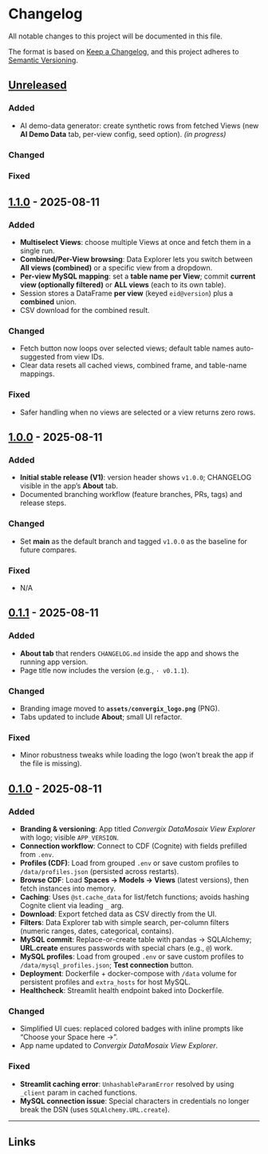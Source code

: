# Changelog
All notable changes to this project will be documented in this file.

The format is based on [Keep a Changelog](https://keepachangelog.com/en/1.1.0/),
and this project adheres to [Semantic Versioning](https://semver.org/spec/v2.0.0.html).

## [Unreleased]
### Added
- AI demo-data generator: create synthetic rows from fetched Views (new **AI Demo Data** tab, per-view config, seed option). *(in progress)*

### Changed


### Fixed


## [1.1.0] - 2025-08-11
### Added
- **Multiselect Views**: choose multiple Views at once and fetch them in a single run.
- **Combined/Per-View browsing**: Data Explorer lets you switch between **All views (combined)** or a specific view from a dropdown.
- **Per-view MySQL mapping**: set a **table name per View**; commit **current view (optionally filtered)** or **ALL views** (each to its own table).
- Session stores a DataFrame **per view** (keyed `eid@version`) plus a **combined** union.
- CSV download for the combined result.

### Changed
- Fetch button now loops over selected views; default table names auto-suggested from view IDs.
- Clear data resets all cached views, combined frame, and table-name mappings.

### Fixed
- Safer handling when no views are selected or a view returns zero rows.

## [1.0.0] - 2025-08-11
### Added
- **Initial stable release (V1)**: version header shows `v1.0.0`; CHANGELOG visible in the app’s **About** tab.
- Documented branching workflow (feature branches, PRs, tags) and release steps.

### Changed
- Set **main** as the default branch and tagged `v1.0.0` as the baseline for future compares.

### Fixed
- N/A

## [0.1.1] - 2025-08-11
### Added
- **About tab** that renders `CHANGELOG.md` inside the app and shows the running app version.
- Page title now includes the version (e.g., `· v0.1.1`).

### Changed
- Branding image moved to **`assets/convergix_logo.png`** (PNG).
- Tabs updated to include **About**; small UI refactor.

### Fixed
- Minor robustness tweaks while loading the logo (won’t break the app if the file is missing).

## [0.1.0] - 2025-08-11
### Added
- **Branding & versioning**: App titled *Convergix DataMosaix View Explorer* with logo; visible `APP_VERSION`.
- **Connection workflow**: Connect to CDF (Cognite) with fields prefilled from `.env`.
- **Profiles (CDF)**: Load from grouped `.env` or save custom profiles to `/data/profiles.json` (persisted across restarts).
- **Browse CDF**: Load **Spaces → Models → Views** (latest versions), then fetch instances into memory.
- **Caching**: Uses `@st.cache_data` for list/fetch functions; avoids hashing Cognite client via leading `_` arg.
- **Download**: Export fetched data as CSV directly from the UI.
- **Filters**: Data Explorer tab with simple search, per-column filters (numeric ranges, dates, categorical, contains).
- **MySQL commit**: Replace-or-create table with pandas → SQLAlchemy; **URL.create** ensures passwords with special chars (e.g., `@`) work.
- **MySQL profiles**: Load from grouped `.env` or save custom profiles to `/data/mysql_profiles.json`; **Test connection** button.
- **Deployment**: Dockerfile + docker-compose with `/data` volume for persistent profiles and `extra_hosts` for host MySQL.
- **Healthcheck**: Streamlit health endpoint baked into Dockerfile.

### Changed
- Simplified UI cues: replaced colored badges with inline prompts like “Choose your Space here →”.
- App name updated to *Convergix DataMosaix View Explorer*.

### Fixed
- **Streamlit caching error**: `UnhashableParamError` resolved by using `_client` param in cached functions.
- **MySQL connection issue**: Special characters in credentials no longer break the DSN (uses `SQLAlchemy.URL.create`).

---

## Links
[Unreleased]: https://github.com/jaredcomer35/EAMS_Demo/compare/v1.1.0...HEAD
[1.1.0]: https://github.com/jaredcomer35/EAMS_Demo/compare/v1.0.0...v1.1.0   
[1.0.0]: https://github.com/jaredcomer35/EAMS_Demo/compare/v0.1.1...v1.0.0  
[0.1.1]: https://github.com/jaredcomer35/EAMS_Demo/compare/v0.1.0...v0.1.1  
[0.1.0]: https://github.com/jaredcomer35/EAMS_Demo/releases/tag/v0.1.0
